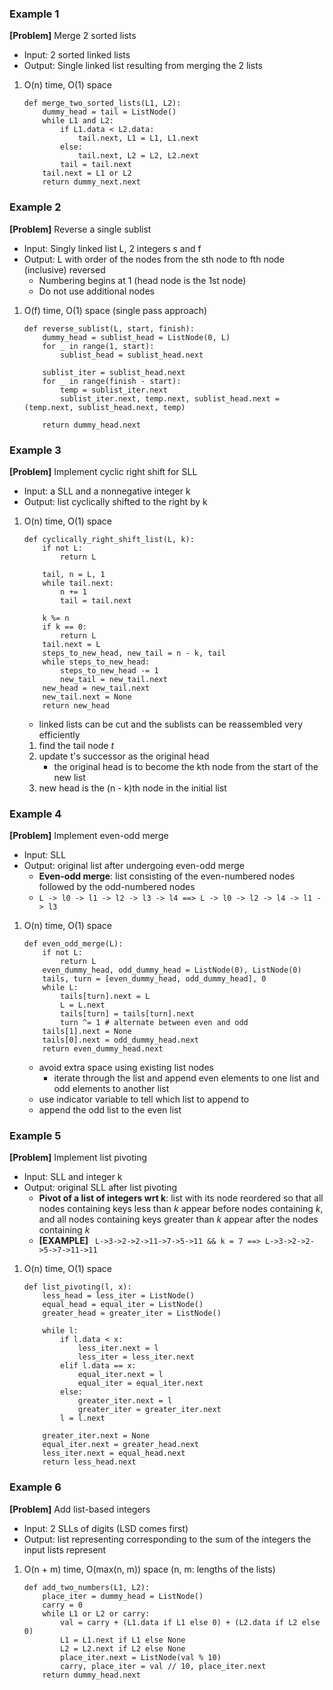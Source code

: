 ### Example 1
**[Problem]** Merge 2 sorted lists
- Input: 2 sorted linked lists
- Output: Single linked list resulting from merging the 2 lists

1. O(n) time, O(1) space
    ```
    def merge_two_sorted_lists(L1, L2):
        dummy_head = tail = ListNode()
        while L1 and L2:
            if L1.data < L2.data:
                tail.next, L1 = L1, L1.next
            else:
                tail.next, L2 = L2, L2.next
            tail = tail.next
        tail.next = L1 or L2
        return dummy_next.next
    ```

### Example 2
**[Problem]** Reverse a single sublist
- Input: Singly linked list L, 2 integers s and f
- Output:  L with order of the nodes from the sth node to fth node (inclusive) reversed
    + Numbering begins at 1 (head node is the 1st node)
    + Do not use additional nodes

1. O(f) time, O(1) space (single pass approach)
    ```
    def reverse_sublist(L, start, finish):
        dummy_head = sublist_head = ListNode(0, L)
        for _ in range(1, start):
            sublist_head = sublist_head.next
        
        sublist_iter = sublist_head.next
        for _ in range(finish - start):
            temp = sublist_iter.next
            sublist_iter.next, temp.next, sublist_head.next = (temp.next, sublist_head.next, temp)
        
        return dummy_head.next

    ```

### Example 3
**[Problem]** Implement cyclic right shift for SLL
- Input: a SLL and a nonnegative integer k
- Output: list cyclically shifted to the right by k

1. O(n) time, O(1) space
    ```
    def cyclically_right_shift_list(L, k):
        if not L:
            return L
        
        tail, n = L, 1
        while tail.next:
            n += 1
            tail = tail.next
        
        k %= n
        if k == 0:
            return L
        tail.next = L
        steps_to_new_head, new_tail = n - k, tail
        while steps_to_new_head:
            steps_to_new_head -= 1
            new_tail = new_tail.next
        new_head = new_tail.next
        new_tail.next = None
        return new_head
    ```
    - linked lists can be cut and the sublists can be reassembled very efficiently
    1. find the tail node *t*
    2. update t's successor as the original head
        - the original head is to become the kth node from the start of the new list
    3. new head is the (n - k)th node in the initial list

### Example 4
**[Problem]** Implement even-odd merge
- Input: SLL
- Output: original list after undergoing even-odd merge
    + **Even-odd merge**: list consisting of the even-numbered nodes followed by the odd-numbered nodes
    + `L -> l0 -> l1 -> l2 -> l3 -> l4 ==> L -> l0 -> l2 -> l4 -> l1 -> l3`

1. O(n) time, O(1) space
    ```
    def even_odd_merge(L):
        if not L:
            return L
        even_dummy_head, odd_dummy_head = ListNode(0), ListNode(0)
        tails, turn = [even_dummy_head, odd_dummy_head], 0
        while L:
            tails[turn].next = L
            L = L.next
            tails[turn] = tails[turn].next
            turn ^= 1 # alternate between even and odd
        tails[1].next = None
        tails[0].next = odd_dummy_head.next
        return even_dummy_head.next
    ```
    - avoid extra space using existing list nodes
        + iterate through the list and append even elements to one list and odd elements to another list
    - use indicator variable to tell which list to append to
    - append the odd list to the even list


### Example 5
**[Problem]** Implement list pivoting
- Input: SLL and integer k
- Output: original SLL after list pivoting
    + **Pivot of a list of integers wrt k**: list with its node reordered so that all nodes containing keys less than *k* appear before nodes containing *k*, and all nodes containing keys greater than *k* appear after the nodes containing *k*
    + **[EXAMPLE]** ` L->3->2->2->11->7->5->11 && k = 7 ==> L->3->2->2->5->7->11->11`

1. O(n) time, O(1) space
    ```
    def list_pivoting(l, x):
        less_head = less_iter = ListNode()
        equal_head = equal_iter = ListNode()
        greater_head = greater_iter = ListNode()

        while l:
            if l.data < x:
                less_iter.next = l
                less_iter = less_iter.next
            elif l.data == x:
                equal_iter.next = l
                equal_iter = equal_iter.next
            else:
                greater_iter.next = l
                greater_iter = greater_iter.next
            l = l.next
        
        greater_iter.next = None
        equal_iter.next = greater_head.next
        less_iter.next = equal_head.next
        return less_head.next
    ```

### Example 6
**[Problem]** Add list-based integers
- Input: 2 SLLs of digits (LSD comes first)
- Output: list representing corresponding to the sum of the integers the input lists represent

1. O(n + m) time, O(max(n, m)) space (n, m: lengths of the lists)
    ```
    def add_two_numbers(L1, L2):
        place_iter = dummy_head = ListNode()
        carry = 0
        while L1 or L2 or carry:
            val = carry + (L1.data if L1 else 0) + (L2.data if L2 else 0)
            L1 = L1.next if L1 else None
            L2 = L2.next if L2 else None
            place_iter.next = ListNode(val % 10)
            carry, place_iter = val // 10, place_iter.next
        return dummy_head.next

    ```
